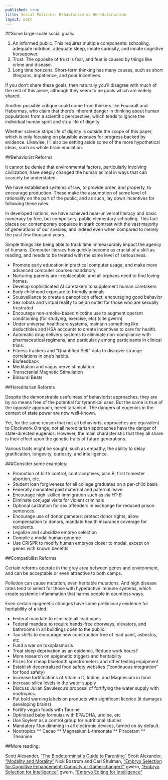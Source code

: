 ```yaml
---
published: true
title: Social Policies: Behaviorism vs Hereditarianism
layout: post
---
```

##Some large-scale social goals:

1. An informed public. This requires multiple components: schooling, adequate nutrition, adequate sleep, innate curiosity, and innate cognitive horsepower.
2. Trust. The opposite of trust is fear, and fear is caused by things like crime and disease.
3. Long time horizons. Short-term thinking has many causes, such as short lifespans, impatience, and poor incentives.

If you don’t share these goals, then naturally you’ll disagree with much of the rest of this piece, although they seem to be goals which are widely shared.

Another possible critique could come from thinkers like Foucault and Habermas, who claim that there’s inherent danger in thinking about human populations from a scientific perspective, which tends to ignore the individual human spirit and strip life of dignity.

Whether science strips life of dignity is outside the scope of this paper, which is only focusing on plausible avenues for progress backed by evidence. Likewise, I’ll also be setting aside some of the more hypothetical ideas, such as whole brain emulation.

##Behaviorist Reforms	

It cannot be denied that environmental factors, particularly involving civilization, have deeply changed the human animal in ways that can scarcely be understated.

We have established systems of law, to provide order, and property, to encourage production. These make the assumption of some level of rationality on the part of the public, and as such, lay down incentives for following these rules.

In developed nations, we have achieved near-universal literacy and basic numeracy by free, but compulsory, public elementary schooling. This fact places our contemporary populace in stark contrast with the vast majority of generations of our species, and indeed even when compared to merely the past few thousand years.

Simple things like being able to track time immeasurably impact the agency of humans. Computer literacy has quickly become as crucial of a skill as reading, and needs to be treated with the same level of seriousness.

* Promote early education in practical computer usage, and make more advanced computer courses mandatory.
* Nurturing parents are irreplaceable, and all orphans need to find loving homes.
* Develop sophisticated AI caretakers to supplement human caretakers
* Early childhood exposure to friendly animals
* Sousveillance to create a panopticon effect, encouraging good behavior
* Sex robots and virtual reality to be an outlet for those who are sexually frustrated
* Encourage non-smoke-based nicotine use to augment operant conditioning (for studying, exercise, etc)  (cite gwern)
* Under universal healthcare systems, maintain something like deductibles and HSA accounts to create incentives to care for health.
* Automatic drug delivery systems to eliminate non-compliance with pharmaceutical regimens, and particularly among participants in clinical trials.
* Fitness trackers and “Quantified Self” data to discover strange correlations in one’s habits.
* Biofeedback
* Meditation and vagus nerve stimulation
* Transcranial Magnetic Stimulation
* Binaural Beats

##Hereditarian Reforms

Despite the demonstrable usefulness of behaviorist approaches, they are by no means free of the potential for tyrannical uses. But the same is true of the opposite approach, hereditarianism. The dangers of eugenics in the context of state power are now well-known.

Yet, for the same reason that not all behaviorist approaches are equivalent to Clockwork Orange, not all hereditarian approaches have the danger of state-directed eugenics. However, the main characteristic that they all share is their effect upon the genetic traits of future generations.

Various traits might be sought, such as empathy, the ability to delay gratification, longevity, curiosity, and intelligence.

###Consider some examples:

* Promotion of birth control, contraceptives, plan B, first trimester abortion, etc.
* Student loan forgiveness for all college graduates on a per-child basis
* Federally mandated paid maternal and paternal leave
* Encourage high-skilled immigration such as via H1-B
* Eliminate conjugal visits for violent criminals
* Optional castration for sex offenders in exchange for reduced prison sentences.
* Encourage use of donor gametes: protect donor rights, allow compensation to donors, mandate health insurance coverage for recipients.
* Legalize and subsidize embryo selection
* Compile a modal human genome
* Use CRISPR to modify human embryos closer to modal, except on genes with known benefits

##Compatibilist Reforms

Certain reforms operate in the grey area between genes and environment, and can be acceptable or even attractive to both camps.

Pollution can cause mutation, even heritable mutations. And high disease rates tend to select for those with hyperactive immune systems, which create systemic inflammation that harms people in countless ways.

Even certain epigenetic changes have some preliminary evidence for heritability of a kind.

* Federal mandate to eliminate all lead pipes
* Federal mandate to require hands-free doorways, elevators, and bathrooms in all buildings open to the public.
* Tax shifts to encourage new construction free of lead paint, asbestos, etc.
* Fund a war on toxoplasmosis
* Treat sleep deprivation as an epidemic. Reduce work hours?
* More research on epigenetic triggers and heritability
* Prizes for cheap bluetooth spectrometers and other testing equipment
* Establish decentralized food safety websites (“continuous integration” for food safety)
* Increase fortifications of Vitamin D, Iodine, and Magnesium in food
* Increase silica levels in the water supply
* Discuss Julian Savulescu’s proposal of fortifying the water supply with nootropics.
* Put bold warning labels on products with significant licorice (it damages developing brains)
* Fortify vegan foods with Taurine
* Optimized baby formulas with EPA/DHA, uridine, etc
* Use Soylent as a control group for nutritional studies
* Mandatory f.lux dimming in all electronic devices, turned on by default.
* Nootropics
** Cacao
** Magnesium L-threonate
** Piracetam
** Theanine

##More reading:

Scott Alexander, [“The Biodeterminist's Guide to Parenting”](http://squid314.livejournal.com/346391.html)
Scott Alexander, [“Modality and Morality”](http://squid314.livejournal.com/345414.html)
Nick Bostrom and Carl Shulman, [“Embryo Selection for Cognitive Enhancement: Curiosity or Game-changer?”](http://www.nickbostrom.com/papers/embryo.pdf)
gwern, [“Embryo Selection for Intelligence”](https://www.gwern.net/Embryo%20selection)
gwern, [“Embryo Editing for Intelligence”](http://www.gwern.net/Embryo%20editing)